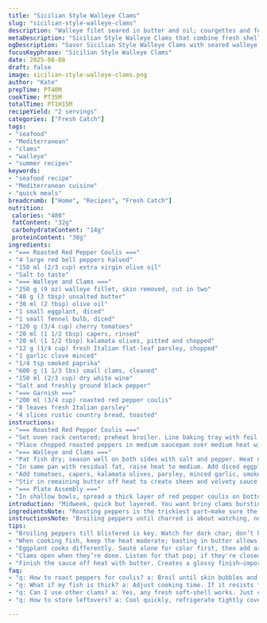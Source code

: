 ```yaml
---
title: "Sicilian Style Walleye Clams"
slug: "sicilian-style-walleye-clams"
description: "Walleye filet seared in butter and oil; courgettes and fennel caramelized; clams steamed with white wine, capers, cherry tomatoes, kalamata olives, garlic, chili flakes, and fresh parsley; roasted red pepper coulis base; finished with herb oil drizzle and crusty bread. Uses white fish, fresh shellfish, bright acidic notes, and pungent Mediterranean flavors. Techniques include emulsifying butter sauce, carefully timing clam opening, and maximizing flavor through reduction and seasoning. Substituted kalamata olives for black dried, used smoked paprika instead of chili for depth, and swapped zucchini for diced eggplant for earthiness. Aromatics build gradually. Serves two."
metaDescription: "Sicilian Style Walleye Clams that combine fresh shellfish, white fish, and rich Mediterranean flavors resulting in unique textures and aromas"
ogDescription: "Savor Sicilian Style Walleye Clams with seared walleye, steamed clams, and a smoky red pepper coulis. A vibrant dish bursting with flavor."
focusKeyphrase: "Sicilian Style Walleye Clams"
date: 2025-08-08
draft: false
image: sicilian-style-walleye-clams.png
author: "Kate"
prepTime: PT40M
cookTime: PT35M
totalTime: PT1H15M
recipeYield: "2 servings"
categories: ["Fresh Catch"]
tags:
- "seafood"
- "Mediterranean"
- "clams"
- "walleye"
- "summer recipes"
keywords:
- "seafood recipe"
- "Mediterranean cuisine"
- "quick meals"
breadcrumb: ["Home", "Recipes", "Fresh Catch"]
nutrition: 
 calories: "480"
 fatContent: "32g"
 carbohydrateContent: "14g"
 proteinContent: "38g"
ingredients:
- "=== Roasted Red Pepper Coulis ==="
- "4 large red bell peppers halved"
- "150 ml (2/3 cup) extra virgin olive oil"
- "Salt to taste"
- "=== Walleye and Clams ==="
- "250 g (9 oz) walleye fillet, skin removed, cut in two"
- "40 g (3 tbsp) unsalted butter"
- "30 ml (2 tbsp) olive oil"
- "1 small eggplant, diced"
- "1 small fennel bulb, diced"
- "120 g (3/4 cup) cherry tomatoes"
- "20 ml (1 1/2 tbsp) capers, rinsed"
- "20 ml (1 1/2 tbsp) kalamata olives, pitted and chopped"
- "12 g (1/4 cup) fresh Italian flat-leaf parsley, chopped"
- "1 garlic clove minced"
- "1/4 tsp smoked paprika"
- "600 g (1 1/3 lbs) small clams, cleaned"
- "150 ml (2/3 cup) dry white wine"
- "Salt and freshly ground black pepper"
- "=== Garnish ==="
- "200 ml (3/4 cup) roasted red pepper coulis"
- "8 leaves fresh Italian parsley"
- "4 slices rustic country bread, toasted"
instructions:
- "=== Roasted Red Pepper Coulis ==="
- "Set oven rack centered; preheat broiler. Line baking tray with foil. Arrange pepper halves skin side up. Broil 13-17 minutes until skins blister and char dark. Remove from oven immediately. Cover with airtight container or plastic wrap to steam for 7-12 minutes, loosening skin for easy removal. Peel off blackened skins, discard seeds and ribs. Rough chop flesh."
- "Place chopped roasted peppers in medium saucepan over medium heat with 25 ml olive oil. Cook stirring occasionally until edges stick lightly, about 9-12 minutes. Off heat, transfer to blender pitcher. Purée smooth. With blender running, drizzle in remaining 125 ml olive oil to emulsify. Salt to taste, hold refrigerated."
- "=== Walleye and Clams ==="
- "Pat fish dry; season well on both sides with salt and pepper. Heat nonstick skillet over medium-low. Melt half butter with half olive oil (1 tbsp each) until foaming golden; avoid browning. Place fish, cook 4-5 minutes. Baste frequently with pan fat, flip gently. Internal flesh should turn opaque and flake gently. Add butter as needed. Remove fish to warm plate."
- "In same pan with residual fat, raise heat to medium. Add diced eggplant and fennel. Sauté, undisturbed for 3 minutes, then stir. Cook until slight golden patches appear, about 6-9 minutes total. Season with salt and pepper."
- "Add tomatoes, capers, kalamata olives, parsley, minced garlic, smoked paprika, and clams. Toss gently. Pour in white wine, bring to vigorous simmer. Cover and cook 3-6 minutes, checking frequently. Clams will open with audible pop; discard any closed after cooking."
- "Stir in remaining butter off heat to create sheen and velvety sauce. Return fish to pan to gently warm, spoon shellfish and juices over fillets."
- "=== Plate Assembly ==="
- "In shallow bowls, spread a thick layer of red pepper coulis on bottom. Spoon clam mixture with juices over coulis, place fish atop. Scatter parsley leaves, drizzle with a splash of olive oil or reserved sauce. Serve with toasted rustic bread slices for dipping. Enjoy the melody of charred pepper sweetness, briny clams, and creamy fish balanced by the smoky paprika undertones."
introduction: "Midweek, quick but layered. You want briny clams bursting open alongside a firm white fish glazed in butter and olive oil. Think Sicilian vibes but tuning down sugar, adding smoky paprika instead of plain chili flakes; eggplant replaced zucchini, offering heavier earthiness to balance acidity. Roasting the peppers under high heat until skins blister gives a deep char and smoky aroma. That smell alone tells you the sauce will carry serious flavor. The clams steam fast once wine hits the pan but watch—overcook and they stiffen, ruin the tenderness. A light emulsion with butter finishes the sauce, a glossy finish that coats everything. Toasted rustic bread rounds it out perfectly. Salt, acidity, fat, smoke. Technique and timing locked. No fluff."
ingredientsNote: "Roasting peppers is the trickiest part—make sure the skin is blackened unevenly, not burnt hard. Use a covered container to steam skin loose—peeling is key. That oil emulsification step prevents a flat sauce, adding body and sheen. Kala olives replace dried black ones, offering a softer tang with less salt penalty; smoked paprika in place of chili flakes deepens flavor with subtle warmth rather than heat. Eggplant holds shape better under sauté and gives flavor depth where zucchini might turn mushy. Clams must be fresh and purged of sand—soaking in salted water for hours ahead is best practise. Dry white wine preferred, not cooking wine or sherry. Rustic bread toasted crisply stands up to dipping without falling apart immediately."
instructionsNote: "Broiling peppers until charred is about watching, not timing—skin should bubble and blacken, not burn. Immediately cover to trap steam, making peeling effortless; skipping this means tears and ragged skin that ruins texture. Cook fish on moderate heat with shallow butter/oil until flesh flakes gently under light pressure, basting keeps it moist; avoid high heat which toughens fish quickly. Eggplant and fennel want separate active cooking time to render natural sugars and soften tissue before adding aromatics and clams. Throw clams in after veggies, pour wine, cover and listen for opening clams—this sound is your doneness gauge, no guesswork. Stir in butter last off heat; prevents butter solids from breaking sauce. Plate coulis first to avoid watery plates. Drizzle olive oil last for fresh grassy notes. Serve immediately with toasted bread for texture contrast."
tips:
- "Broiling peppers till blistered is key. Watch for dark char; don’t burn. Steam covered to peel easily; tough skins ruin texture. Roasted flavor is essential."
- "When cooking fish, keep the heat moderate; basting in butter allows moisture to stay. Flip gently; if it flakes easily, it’s done. Watch browning, avoid tough texture."
- "Eggplant cooks differently. Sauté alone for color first, then add aromatics. texture matters here. Wait for caramelization for deeper flavor. Don't rush it."
- "Clams open when they’re done. Listen for that pop; if they're closed, toss them. Timing is everything here. Overcooked clams lose tenderness. Be careful."
- "Finish the sauce off heat with butter. Creates a glossy finish—important for presentation. Plate the coulis first; it absorbs juices well and adds flavor."
faq:
- "q: How to roast peppers for coulis? a: Broil until skin bubbles and blackens. Then cover to steam. Peel immediately. Scrape off skins—it’s messy, but worth it."
- "q: What if my fish is thick? a: Adjust cooking time. If it resists flaking, give it more time; baste again. Remember, don’t rush it; keep it moist."
- "q: Can I use other clams? a: Yes, any fresh soft-shell works. Just check for freshness. Purge sand but don’t use open ones. Quality is critical for flavor."
- "q: How to store leftovers? a: Cool quickly, refrigerate tightly covered, can last 1-2 days. Reheat gently. Clams often toughen in the microwave."

---
```


